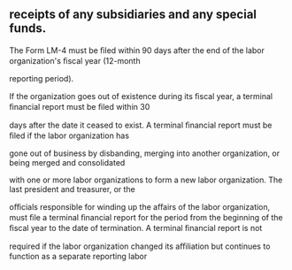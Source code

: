 ## receipts of any subsidiaries and any special funds.

The Form LM-4 must be ﬁled within 90 days after the end of the labor organization's ﬁscal year (12-month

reporting period).

If the organization goes out of existence during its ﬁscal year, a terminal ﬁnancial report must be ﬁled within 30

days after the date it ceased to exist. A terminal ﬁnancial report must be ﬁled if the labor organization has

gone out of business by disbanding, merging into another organization, or being merged and consolidated

with one or more labor organizations to form a new labor organization. The last president and treasurer, or the

oﬃcials responsible for winding up the aﬀairs of the labor organization, must ﬁle a terminal ﬁnancial report for the period from the beginning of the ﬁscal year to the date of termination. A terminal ﬁnancial report is not

required if the labor organization changed its aﬃliation but continues to function as a separate reporting labor